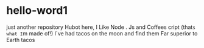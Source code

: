 # hello-word1
just another repository
Hubot here, I Like Node . Js and Coffees cript (that`s what I`m made of!)
I`ve had tacos on the moon and find them Far superior to Earth tacos
